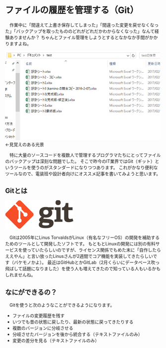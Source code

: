 # ファイルの履歴を管理する（Git）

　作業中に「間違えて上書き保存してしまった」「間違った変更を戻せなくなった」「バックアップを取ったもののどれがどれだかわからなくなった」なんて経験ありませんか？
ちゃんとファイル管理をしようとするとなかなか手間がかかりますよね。

<img src="resources/git_1.png" width="500">
←見覚えのある光景

　特に大量のソースコードを複数人で管理するプログラマたちにとってファイルのバックアップは深刻な問題でした。
そこで昨今のIT業界ではGit（ギット）というツールを使うのがスタンダードになりつつあります。
これがかなり便利なツールなので、電装班や設計者向けにオススメ記事を書いてみようと思います。

## Gitとは

![alt text](resources/git.png)

　Gitは2005年にLinus TorvaldsがLinux（有名なフリーOS）の開発を補助するためのツールとして開発したソフトです。
もともとLinuxの開発には別の有料サービスを使っていたらしいのですが、ライセンス関係でもめた末に「自作したらええやん」と言い放ったLinusさんが2週間でコア機能を実装してきたらしいです（バケモノかよ）。
最近はGitHubとかGitLab（2月くらいにデータベース吹っ飛ばして話題になりました）を使う人も増えてきたので知っている人もいるかもしれませんね。

## なにができるの？

　Gitを使うと次のようなことができるようになります。

* ファイルの変更履歴を残す
* いつでも昔の状態に戻したり、最新の状態に戻ってきたりする
* 複数のバージョンに分岐させる
* 分岐させたバージョンを後から統合する（テキストファイルのみ）
* 変更の差分を見る（テキストファイルのみ）
